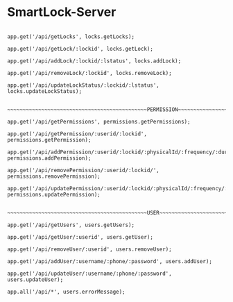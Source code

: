 # SmartLock-Server

~~~~~~~~~~~~~~~~~~~~~~~~~~~~~~~~~~~~~~~~~~~~~LOCK~~~~~~~~~~~~~~~~~~~~~~~~~~~~~~~~~~~~~~~~~~~~~~~~~~~~~~~~~~

app.get('/api/getLocks', locks.getLocks);

app.get('/api/getLock/:lockid', locks.getLock);

app.get('/api/addLock/:lockid/:lstatus', locks.addLock);

app.get('/api/removeLock/:lockid', locks.removeLock);

app.get('/api/updateLockStatus/:lockid/:lstatus', locks.updateLockStatus);


~~~~~~~~~~~~~~~~~~~~~~~~~~~~~~~~~~~~~~~~~~~~~PERMISSION~~~~~~~~~~~~~~~~~~~~~~~~~~~~~~~~~~~~~~~~~~~~~~~~~~~~~~

app.get('/api/getPermissions', permissions.getPermissions);

app.get('/api/getPermission/:userid/:lockid', permissions.getPermission);

app.get('/api/addPermission/:userid/:lockid/:physicalId/:frequency/:duration1/:duration2/:duration3/:duration4/:duration5/:duration6/:duration7', permissions.addPermission);

app.get('/api/removePermission/:userid/:lockid/', permissions.removePermission);

app.get('/api/updatePermission/:userid/:lockid/:physicalId/:frequency/:duration1/:duration2/:duration3/:duration4/:duration5/:duration6/:duration7', permissions.updatePermission);


~~~~~~~~~~~~~~~~~~~~~~~~~~~~~~~~~~~~~~~~~~~~~USER~~~~~~~~~~~~~~~~~~~~~~~~~~~~~~~~~~~~~~~~~~~~~~~~~~~~~~~~~~

app.get('/api/getUsers', users.getUsers);

app.get('/api/getUser/:userid', users.getUser);

app.get('/api/removeUser/:userid', users.removeUser);

app.get('/api/addUser/:username/:phone/:password', users.addUser);

app.get('/api/updateUser/:username/:phone/:password', users.updateUser);

app.all('/api/*', users.errorMessage);


